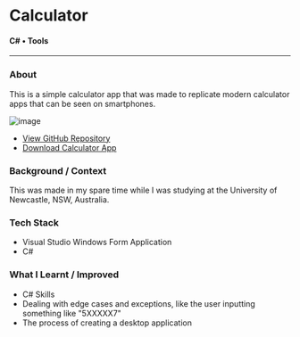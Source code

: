 # Calculator
#### C# • Tools
<hr>

### **About**

<div class="pb-3"></div>

This is a simple calculator app that was made to replicate modern calculator apps that can be seen on smartphones.
  
<!-- ----------- Image ----------- --> 
<div class="image-container">
	<img src="./assets/portfolio/images/calculator/1.jpg" loading="lazy" alt="image" class="image-75">
</div>
<!-- ----------------------------- -->

<div class="pb-3"></div>

* <a class="cyanLink" href="https://github.com/vondreii/calculator">View GitHub Repository</a>
* <a class="cyanLink" href="./assets/portfolio/downloads/calculator.zip">Download Calculator App</a>
  
<div class="pb-3"></div>

### **Background / Context**

<div class="pb-3"></div>

This was made in my spare time while I was studying at the University of Newcastle, NSW, Australia.

<div class="pb-3"></div>

### **Tech Stack**

<div class="pb-3"></div>

* Visual Studio Windows Form Application
* C#

<div class="pb-3"></div>

### **What I Learnt / Improved**

<div class="pb-3"></div>

* C# Skills
* Dealing with edge cases and exceptions, like the user inputting something like "5XXXXX7"
* The process of creating a desktop application

<div class="pb-3"></div>